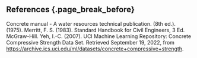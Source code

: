 ## References {.page_break_before}

<!-- Explicitly insert bibliography here -->
Concrete manual - A water resources technical publication. (8th ed.). (1975). 
Merritt, F. S. (1983). Standard Handbook for Civil Engineers, 3 Ed. McGraw-Hill.
Yeh, I.-C. (2007). UCI Machine Learning Repository: Concrete Compressive Strength Data Set. Retrieved September 19, 2022, from https://archive.ics.uci.edu/ml/datasets/concrete+compressive+strength. 
<div id="refs"></div>
